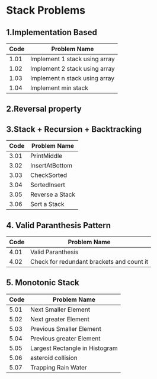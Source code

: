# Stack Problems

## 1.Implementation Based
| Code  | Problem Name          
|-------|------------------------
| 1.01  | Implement 1 stack using array        
| 1.02  | Implement 2 stack using array     
| 1.03  | Implement n stack using array     
| 1.04  | Implement min stack

## 2.Reversal property


## 3.Stack + Recursion + Backtracking
| Code  | Problem Name          
|-------|------------------------
| 3.01  | PrintMiddle      
| 3.02  | InsertAtBottom   
| 3.03  | CheckSorted 
| 3.04  | SortedInsert
| 3.05  | Reverse a Stack
| 3.06  | Sort a Stack

## 4. Valid Paranthesis Pattern
| Code  | Problem Name          
|-------|------------------------
| 4.01  | Valid Paranthesis  
| 4.02  | Check for redundant brackets and count it   

## 5. Monotonic Stack
| Code  | Problem Name          
|-------|------------------------
| 5.01  | Next Smaller Element 
| 5.02  | Next greater Element
| 5.03  | Previous Smaller Element
| 5.04  | Previous greater Element
| 5.05  | Largest Rectangle in Histogram
| 5.06  | asteroid collision
| 5.07  | Trapping Rain Water

